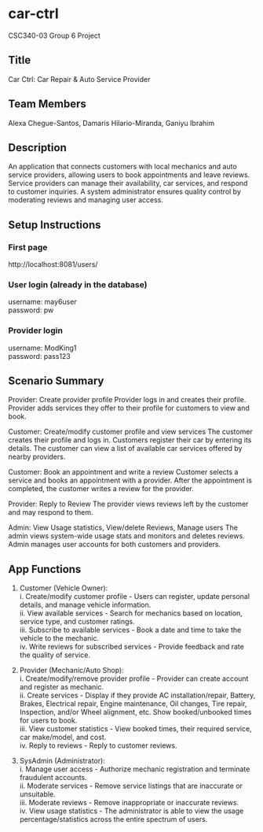 # car-ctrl
CSC340-03 Group 6 Project
## Title
Car Ctrl: Car Repair & Auto Service Provider

## Team Members
Alexa Chegue-Santos, Damaris Hilario-Miranda, Ganiyu Ibrahim

## Description 
An application that connects customers with local mechanics and auto service providers, allowing users to book appointments and leave reviews. Service providers can manage their availability, car services, and respond to customer inquiries. A system administrator ensures quality control by moderating reviews and managing user access.

## Setup Instructions
### First page 
http://localhost:8081/users/

### User login (already in the database)
username: may6user  
password: pw  

### Provider login
username: ModKing1  
password: pass123  

## Scenario Summary
Provider: Create provider profile
Provider logs in and creates their profile. Provider adds services they offer to their profile for customers to view and book.

Customer: Create/modify customer profile and view services 
The customer creates their profile and logs in. Customers register their car by entering its details. The customer can view a list of available car services offered by nearby providers.

Customer: Book an appointment and write a review
Customer selects a service and books an appointment with a provider. After the appointment is completed, the customer writes a review for the provider.

Provider: Reply to Review
The provider views reviews left by the customer and may respond to them.

Admin: View Usage statistics, View/delete Reviews, Manage users
The admin views system-wide usage stats and monitors and deletes reviews. Admin manages user accounts for both customers and providers.

## App Functions
1. Customer (Vehicle Owner):  
    i. Create/modify customer profile - Users can register, update personal details, and manage    vehicle information.  
    ii. View available services - Search for mechanics based on location, service type, and customer ratings.  
    iii. Subscribe to available services - Book a date and time to take the vehicle to the mechanic.  
    iv. Write reviews for subscribed services - Provide feedback and rate the quality of service.  

2. Provider (Mechanic/Auto Shop):  
    i. Create/modify/remove provider profile - Provider can create account and register as mechanic.   
    ii. Create services - Display if they provide AC installation/repair, Battery, Brakes, Electrical repair, Engine maintenance, Oil changes, Tire repair, Inspection, and/or Wheel alignment, etc. Show booked/unbooked times for users to book.   
    iii. View customer statistics -  View booked times, their required service, car make/model, and cost.  
    iv. Reply to reviews - Reply to customer reviews.  

3. SysAdmin (Administrator):  
    i. Manage user access - Authorize mechanic registration and terminate fraudulent accounts.  
    ii. Moderate services - Remove service listings that are inaccurate or unsuitable.  
    iii. Moderate reviews - Remove inappropriate or inaccurate reviews.  
    iv. View usage statistics - The administrator is able to view the usage percentage/statistics across the entire spectrum of users.  
